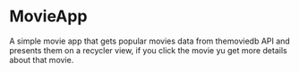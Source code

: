 # MovieApp
A simple movie app that gets popular movies data from themoviedb API and presents them on a recycler view, if you click the movie yu get more details 
about that movie.
